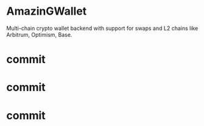 # AmazinGWallet

Multi-chain crypto wallet backend with support for swaps and L2 chains like Arbitrum, Optimism, Base.
# commit
# commit
# commit
